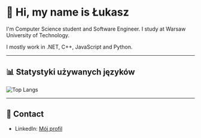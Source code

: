 # 👋 Hi, my name is Łukasz 

I'm Computer Science student and Software Engineer. I study at Warsaw University of Technology.

I mostly work in .NET, C++, JavaScript and Python.

---

## 📊 Statystyki używanych języków
![Top Langs](https://github-readme-stats.vercel.app/api/top-langs/?username=lukaszszvmczvk&layout=compact&theme=radical)

---

## 🔗 Contact
- LinkedIn: [Mój profil]([https://www.linkedin.com/in/twoj-linkedin/](https://www.linkedin.com/in/%C5%82ukasz-szymczyk-50a89a25b/))  

